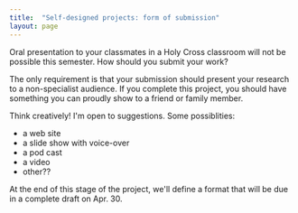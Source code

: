 ```yaml
---
title:  "Self-designed projects: form of submission"
layout: page
---
```


Oral presentation to your classmates in a Holy Cross classroom will not be possible this semester.  How should you submit your work?

The only requirement is that your submission should present your research to a non-specialist audience.  If you complete this project, you should have something you can proudly show to a friend or family member.

Think creatively!  I'm open to suggestions.  Some possiblities:

- a web site
- a slide show with voice-over
- a pod cast
- a video
- other??

At the end of this stage of the project, we'll define a format that will be due in a complete draft on Apr. 30.
